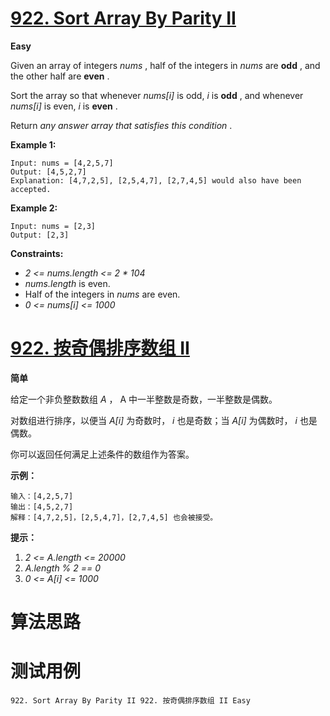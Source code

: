 # [922. Sort Array By Parity II][enTitle]

**Easy**

Given an array of integers  *nums* , half of the integers in  *nums*  are **odd** , and the other half are **even** .

Sort the array so that whenever  *nums[i]*  is odd,  *i*  is **odd** , and whenever  *nums[i]*  is even,  *i*  is **even** .

Return  *any answer array that satisfies this condition* .



**Example 1:** 

```
Input: nums = [4,2,5,7]
Output: [4,5,2,7]
Explanation: [4,7,2,5], [2,5,4,7], [2,7,4,5] would also have been accepted.

```

**Example 2:** 

```
Input: nums = [2,3]
Output: [2,3]

```



**Constraints:** 

-  *2 <= nums.length <= 2 * 104*  
-  *nums.length*  is even. 
- Half of the integers in  *nums*  are even. 
-  *0 <= nums[i] <= 1000* 


# [922. 按奇偶排序数组 II][cnTitle]

**简单**

给定一个非负整数数组  *A* ， A 中一半整数是奇数，一半整数是偶数。

对数组进行排序，以便当  *A[i]*  为奇数时， *i*  也是奇数；当  *A[i]*  为偶数时，  *i*  也是偶数。

你可以返回任何满足上述条件的数组作为答案。



**示例：** 

```
输入：[4,2,5,7]
输出：[4,5,2,7]
解释：[4,7,2,5]，[2,5,4,7]，[2,7,4,5] 也会被接受。

```



**提示：** 

1.  *2 <= A.length <= 20000*  
2.  *A.length % 2 == 0*  
3.  *0 <= A[i] <= 1000* 






# 算法思路

# 测试用例
```
922. Sort Array By Parity II 922. 按奇偶排序数组 II Easy
```

[enTitle]: https://leetcode.com/problems/sort-array-by-parity-ii/
[cnTitle]: https://leetcode-cn.com/problems/sort-array-by-parity-ii/
